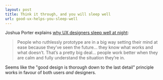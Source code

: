 ```yaml
---
layout: post
title: Think it through, and you will sleep well
url: good-ux-helps-you-sleep-well
---
```


Joshua Porter explains [why UX designers sleep well at night](http://bokardo.com/archives/how-ux-designers-sleep-at-night/):

> People who ruthlessly prototype are in a big way setting their mind at ease because they’ve seen the future... they know what works and what doesn’t. That’s a pretty big deal... people work better when they are calm and fully understand the situation they’re in.

Seems like the "good design is thorough down to the last detail" principle works in favour of both users *and* designers.

